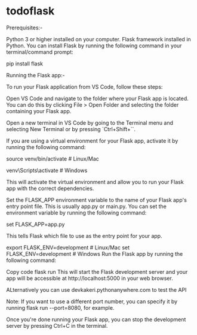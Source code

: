 # todoflask

Prerequisites:-

Python 3 or higher installed on your computer.
Flask framework installed in Python. You can install Flask by running the following command in your terminal/command prompt:

pip install flask

Running the Flask app:- 

To run your Flask application from VS Code, follow these steps:

Open VS Code and navigate to the folder where your Flask app is located. You can do this by clicking File > Open Folder and selecting the folder containing your Flask app.

Open a new terminal in VS Code by going to the Terminal menu and selecting New Terminal or by pressing `Ctrl+Shift+``.

If you are using a virtual environment for your Flask app, activate it by running the following command:



source venv/bin/activate  # Linux/Mac

venv\Scripts\activate    # Windows

This will activate the virtual environment and allow you to run your Flask app with the correct dependencies.

Set the FLASK_APP environment variable to the name of your Flask app's entry point file. This is usually app.py or main.py. You can set the environment variable by running the following command:



set FLASK_APP=app.py     

This tells Flask which file to use as the entry point for your app.


export FLASK_ENV=development  # Linux/Mac
set FLASK_ENV=development     # Windows
Run the Flask app by running the following command:

Copy code
flask run
This will start the Flask development server and your app will be accessible at http://localhost:5000 in your web browser.

ALternatively you can use devkakeri.pythonanywhere.com to test the API

Note: If you want to use a different port number, you can specify it by running flask run --port=8080, for example.

Once you're done running your Flask app, you can stop the development server by pressing Ctrl+C in the terminal.
